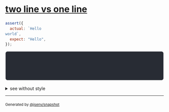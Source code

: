 # [two line vs one line](../../string_multiline.test.js#L32)

```js
assert({
  actual: `Hello 
world`,
  expect: "Hello",
});
```

![img](throw.svg)

<details>
  <summary>see without style</summary>

```console
AssertionError: actual and expect are different

actual: 1| Hello 
        2| world
expect: 1| Hello
```

</details>


---

<sub>
  Generated by <a href="https://github.com/jsenv/core/tree/main/packages/independent/snapshot">@jsenv/snapshot</a>
</sub>
